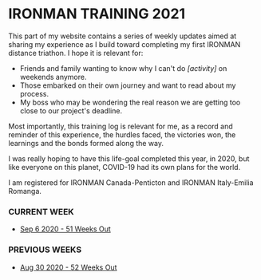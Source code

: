 # IRONMAN TRAINING 2021

This part of my website contains a series of weekly updates 
aimed at sharing my experience as I build toward completing my
first IRONMAN distance triathon. I hope it is relevant for:

* Friends and family wanting to know why I can't do _[activity]_ on weekends anymore.
* Those embarked on their own journey and want to read about my process.
* My boss who may be wondering the real reason we are getting too close to our project's deadline.

Most importantly, this training log is relevant for me, as a 
record and reminder of this experience, the hurdles faced, the
victories won, the learnings and the bonds formed along the 
way.

I was really hoping to have this life-goal completed this year,
in 2020, but like everyone on this planet, COVID-19 had its own 
plans for the world.  

I am registered for IRONMAN Canada-Penticton and 
IRONMAN Italy-Emilia Romanga.

<!---->
### CURRENT WEEK
<ul>
 <li class=""><a href="ironman2021-51weeksout">Sep 6 2020 - 51 Weeks Out</a>
</ul>

### PREVIOUS WEEKS
<ul>
 <li class=""><a href="ironman2021-52weeksout">Aug 30 2020 - 52 Weeks Out</a>
</ul>


<!---->
<!---->
<!--og:title: -->
<!--og:image: -->
<!--og:description: -->

